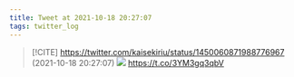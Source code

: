 ```yaml
---
title: Tweet at 2021-10-18 20:27:07
tags: twitter_log
---
```


> [!CITE] https://twitter.com/kaisekiriu/status/1450060871988776967 (2021-10-18 20:27:07)
> ![](https://twitter.com/kaisekiriu/status/1450060871988776967)
> https://t.co/3YM3gq3qbV
